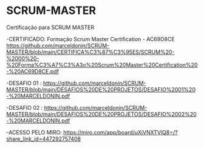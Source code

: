 # SCRUM-MASTER
Certificação para SCRUM MASTER


-CERTIFICADO: Formação Scrum Master Certification - AC69D8CE
https://github.com/marceldonin/SCRUM-MASTER/blob/main/CERTIFICA%C3%87%C3%95ES/SCRUM%20-%2000%20-%20Forma%C3%A7%C3%A3o%20Scrum%20Master%20Certification%20-%20AC69D8CE.pdf


-DESAFIO 01 : https://github.com/marceldonin/SCRUM-MASTER/blob/main/DESAFIOS%20DE%20PROJETOS/DESAFIO%2001%20-%20MARCELDONIN.pdf


-DESAFIO 02 : https://github.com/marceldonin/SCRUM-MASTER/blob/main/DESAFIOS%20DE%20PROJETOS/DESAFIO%2002%20-%20MARCELDONIN.pdf

-ACESSO PELO MIRO: https://miro.com/app/board/uXjVNXTVlQ8=/?share_link_id=447292757408
